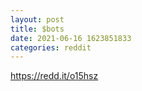 ```yaml
--- 
layout: post 
title: $bots 
date: 2021-06-16 1623851833 
categories: reddit 
--- 
```

https://redd.it/o15hsz